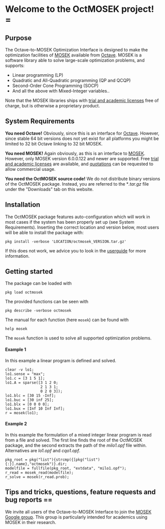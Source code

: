 # Welcome to the OctMOSEK project! =
## Purpose
The Octave-to-MOSEK Optimization Interface is designed to make the optimization facilities of [MOSEK](http://www.mosek.com/) available from [Octave](http://www.gnu.org/software/octave/). MOSEK is a software library able to solve large-scale optimization problems, and supports:

  * Linear programming (LP)
  * Quadratic and All-Quadratic programming (QP and QCQP)
  * Second-Order Cone Programming (SOCP)
  * And all the above with Mixed-Integer variables..

Note that the MOSEK libraries ships with [trial and academic licenses](http://www.mosek.com/resources/trial/) free of charge, but is otherwise a proprietary product. 

## System Requirements
**You need Octave!**
Obviously, since this is an interface for [Octave](http://www.gnu.org/software/octave/). However, since stable 64 bit versions does not yet exist for all platforms you might be limited to 32 bit Octave linking to 32 bit MOSEK.

**You need MOSEK!**
Again obviously, as this is an interface to [MOSEK](http://www.mosek.com/). However, only MOSEK version 6.0.0.122 and newer are supported. Free [trial and academic licenses](http://www.mosek.com/resources/trial/) are available, and [quotations](http://www.mosek.com/sales/quotation/) can be requested to allow commercial usage.

**You need the OctMOSEK source code!**
We do not distribute binary versions of the OctMOSEK package. Instead, you are referred to the **.tar.gz* file under the "Downloads" tab on this website.

## Installation
The OctMOSEK package features auto-configuration which will work in most cases if the system has been properly set up (see System Requirements). Inserting the correct location and version below, most users will be able to install the package with:
```
pkg install -verbose 'LOCATION/octmosek_VERSION.tar.gz'
```

If this does not work, we advice you to look in the [userguide](http://octmosek.googlecode.com/svn/trunk/doc/userguide.pdf) for more information.

## Getting started
The package can be loaded with
```
pkg load octmosek
```

The provided functions can be seen with
```
pkg describe -verbose octmosek
```

The manual for each function (here `mosek`) can be found with
```
help mosek
```

The `mosek` function is used to solve all supported optimization problems.

#### Example 1
In this example a linear program is defined and solved.
```
clear -v lo1;
lo1.sense = "max";
lo1.c = [3 1 5 1];
lo1.A = sparse([3 1 2 0;
                2 1 3 1;
                0 2 0 3]);
lo1.blc = [30 15 -Inf];
lo1.buc = [30 inf 25];
lo1.blx = [0 0 0 0];
lo1.bux = [Inf 10 Inf Inf];
r = mosek(lo1);
```

#### Example 2
In this example the formulation of a mixed integer linear program is read from a file and solved. The first line finds the root of the OctMOSEK package, and the second extracts the path of the *milo1.opf* file within. Alternatives are *lo1.opf* and *cqo1.opf*.
```
pkg_root = pkg("list"){strcmp({[pkg("list"){:}].name},"octmosek")}.dir;
modelfile = fullfile(pkg_root, "extdata", "milo1.opf");
r_read = mosek_read(modelfile);
r_solve = mosek(r_read.prob);
```

## Tips and tricks, questions, feature requests and bug reports ==
We invite all users of the Octave-to-MOSEK Interface to join the [MOSEK Google group](http://groups.google.com/group/mosek). This group is particularly intended for academics using MOSEK in their research. 
